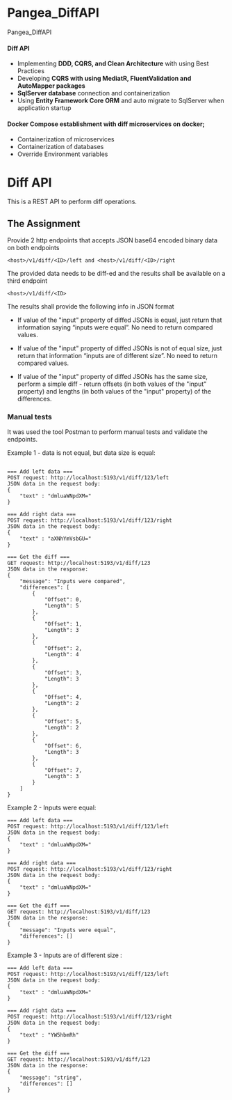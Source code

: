 # Pangea_DiffAPI
Pangea_DiffAPI




#### Diff API
* Implementing **DDD, CQRS, and Clean Architecture** with using Best Practices
* Developing **CQRS with using MediatR, FluentValidation and AutoMapper packages**
* **SqlServer database** connection and containerization
* Using **Entity Framework Core ORM** and auto migrate to SqlServer when application startup




#### Docker Compose establishment with diff microservices on docker;
* Containerization of microservices
* Containerization of databases
* Override Environment variables







# Diff API

This is a REST API to perform diff operations.

## The Assignment

Provide 2 http endpoints that accepts JSON base64 encoded binary data on both endpoints 
```
<host>/v1/diff/<ID>/left and <host>/v1/diff/<ID>/right
```
The provided data needs to be diff-ed and the results shall be available on a third endpoint 
```
<host>/v1/diff/<ID>
```
The results shall provide the following info in JSON format 
 
* If value of the "input" property of diffed JSONs is equal, just return that information saying “inputs were equal”. No need to return
compared values.
 
* If value of the "input" property of diffed JSONs is not of equal size, just return that information “inputs are of different size”. No need
to return compared values.

* If value of the "input" property of diffed JSONs has the same size, perform a simple diff - return offsets (in both values of the "input"
property) and lengths (in both values of the "input" property) of the differences.

	
  
### Manual tests

It was used the tool Postman to perform manual tests and validate the endpoints.  

Example 1 - data is not equal, but data size is equal:

```

=== Add left data === 
POST request: http://localhost:5193/v1/diff/123/left
JSON data in the request body:
{
	"text" : "dmluaWNpdXM="
}

=== Add right data === 
POST request: http://localhost:5193/v1/diff/123/right
JSON data in the request body:
{
	"text" : "aXNhYmVsbGU="
}

=== Get the diff ===
GET request: http://localhost:5193/v1/diff/123
JSON data in the response:
{
    "message": "Inputs were compared",
    "differences": [
        {
            "Offset": 0,
            "Length": 5
        },
        {
            "Offset": 1,
            "Length": 3
        },
        {
            "Offset": 2,
            "Length": 4
        },
        {
            "Offset": 3,
            "Length": 3
        },
        {
            "Offset": 4,
            "Length": 2
        },
        {
            "Offset": 5,
            "Length": 2
        },
        {
            "Offset": 6,
            "Length": 3
        },
        {
            "Offset": 7,
            "Length": 3
        }
    ]
}

```

Example 2 - Inputs were equal:
```
=== Add left data === 
POST request: http://localhost:5193/v1/diff/123/left
JSON data in the request body:
{
	"text" : "dmluaWNpdXM="
}

=== Add right data === 
POST request: http://localhost:5193/v1/diff/123/right
JSON data in the request body:
{
	"text" : "dmluaWNpdXM="
}

=== Get the diff ===
GET request: http://localhost:5193/v1/diff/123
JSON data in the response:
{
    "message": "Inputs were equal",
    "differences": []
}
```

Example 3 - Inputs are of different size : 
```
=== Add left data === 
POST request: http://localhost:5193/v1/diff/123/left
JSON data in the request body:
{
	"text" : "dmluaWNpdXM="
}

=== Add right data === 
POST request: http://localhost:5193/v1/diff/123/right
JSON data in the request body:
{
	"text" : "YW5hbmRh"
}

=== Get the diff ===
GET request: http://localhost:5193/v1/diff/123
JSON data in the response:
{
    "message": "string",
    "differences": []
}


